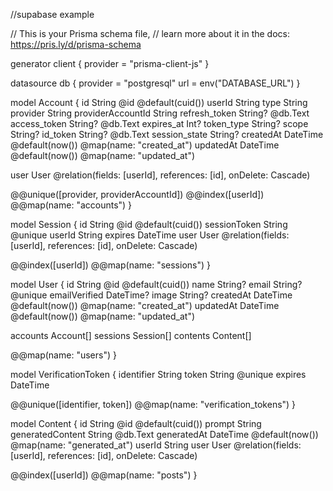 //supabase example

// This is your Prisma schema file,
// learn more about it in the docs: https://pris.ly/d/prisma-schema

generator client {
  provider = "prisma-client-js"
}

datasource db {
  provider = "postgresql"
  url      = env("DATABASE_URL")
}

model Account {
  id                String   @id @default(cuid())
  userId            String
  type              String
  provider          String
  providerAccountId String
  refresh_token     String?  @db.Text
  access_token      String?  @db.Text
  expires_at        Int?
  token_type        String?
  scope             String?
  id_token          String?  @db.Text
  session_state     String?
  createdAt         DateTime @default(now()) @map(name: "created_at")
  updatedAt         DateTime @default(now()) @map(name: "updated_at")

  user User @relation(fields: [userId], references: [id], onDelete: Cascade)

  @@unique([provider, providerAccountId])
  @@index([userId])
  @@map(name: "accounts")
}

model Session {
  id           String   @id @default(cuid())
  sessionToken String   @unique
  userId       String
  expires      DateTime
  user         User     @relation(fields: [userId], references: [id], onDelete: Cascade)

  @@index([userId])
  @@map(name: "sessions")
}

model User {
  id            String    @id @default(cuid())
  name          String?
  email         String?   @unique
  emailVerified DateTime?
  image         String?
  createdAt     DateTime  @default(now()) @map(name: "created_at")
  updatedAt     DateTime  @default(now()) @map(name: "updated_at")

  accounts Account[]
  sessions Session[]
  contents Content[]

  @@map(name: "users")
}

model VerificationToken {
  identifier String
  token      String   @unique
  expires    DateTime

  @@unique([identifier, token])
  @@map(name: "verification_tokens")
}

model Content {
  id               String   @id @default(cuid())
  prompt           String
  generatedContent String   @db.Text
  generatedAt      DateTime @default(now()) @map(name: "generated_at")
  userId           String
  user             User     @relation(fields: [userId], references: [id], onDelete: Cascade)

  @@index([userId])
  @@map(name: "posts")
}
